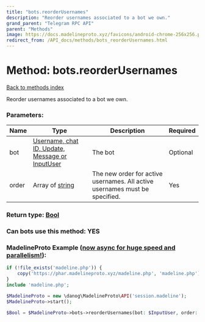 ```yaml
---
title: "bots.reorderUsernames"
description: "Reorder usernames associated to a bot we own."
grand_parent: "Telegram RPC API"
parent: "Methods"
image: https://docs.madelineproto.xyz/favicons/android-chrome-256x256.png
redirect_from: /API_docs/methods/bots_reorderUsernames.html
---
```

# Method: bots.reorderUsernames
[Back to methods index](index.html)



Reorder usernames associated to a bot we own.

### Parameters:

| Name     |    Type       | Description | Required |
|----------|---------------|-------------|----------|
|bot|[Username, chat ID, Update, Message or InputUser](/API_docs/types/InputUser.html) | The bot | Optional|
|order|Array of [string](/API_docs/types/string.html) | The new order for active usernames. All active usernames must be specified. | Yes|


### Return type: [Bool](/API_docs/types/Bool.html)

### Can bots use this method: **YES**


### MadelineProto Example ([now async for huge speed and parallelism!](https://docs.madelineproto.xyz/docs/ASYNC.html)):


```php
if (!file_exists('madeline.php')) {
    copy('https://phar.madelineproto.xyz/madeline.php', 'madeline.php');
}
include 'madeline.php';

$MadelineProto = new \danog\MadelineProto\API('session.madeline');
$MadelineProto->start();

$Bool = $MadelineProto->bots->reorderUsernames(bot: $InputUser, order: ['string', 'string'], );
```

